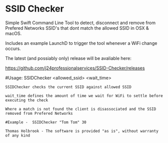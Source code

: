 # SSID Checker

Simple Swift Command Line Tool to detect, disconnect and remove from Prefered Networks SSID's that dont match the allowed SSID in OSX & macOS. 

Includes an example LaunchD to trigger the tool whenever a WiFi change occurs. 

The latest (and possiably only) release will be avaliable here:

https://github.com/j24professionalservices/SSID-Checker/releases

#Usage:
	SSIDChecker <allowed_ssid> <wait_time>
	
	SSIDChecker checks the current SSID against allowed SSID
	
	wait_time defines the amount of time we wait for WiFi to settle before executing the check

	Where a match is not found the client is disassociated and the SSID removed from Prefered Networks

	#Example - 	SSIDChecker "Tom Tom" 30

	Thomas Holbrook - The software is provided "as is", without warranty of any kind



